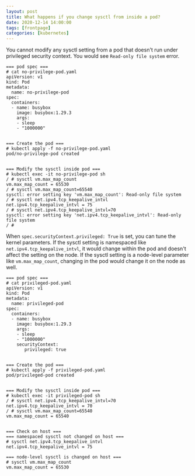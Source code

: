```yaml
---
layout: post
title: What happens if you change sysctl from inside a pod?
date: 2020-12-14 14:00:00
tags: [frontpage]
categories: [kubernetes]
---
```



You cannot modify any sysctl setting from a pod that doesn't run under privileged
security context. You would see `Read-only file system` error.


```
=== pod spec ===
# cat no-privilege-pod.yaml
apiVersion: v1
kind: Pod
metadata:
  name: no-privilege-pod
spec:
  containers:
  - name: busybox
    image: busybox:1.29.3
    args:
    - sleep
    - "1000000"


=== Create the pod ===
# kubectl apply -f no-privilege-pod.yaml
pod/no-privilege-pod created


=== Modify the sysctl inside pod ===
# kubectl exec -it no-privilege-pod sh
/ # sysctl vm.max_map_count
vm.max_map_count = 65530
/ # sysctl vm.max_map_count=65540
sysctl: error setting key 'vm.max_map_count': Read-only file system
/ # sysctl net.ipv4.tcp_keepalive_intvl
net.ipv4.tcp_keepalive_intvl = 75
/ # sysctl net.ipv4.tcp_keepalive_intvl=70
sysctl: error setting key 'net.ipv4.tcp_keepalive_intvl': Read-only file system
/ #
```


When `spec.securityContext.privileged: True` is set, you can tune the kernel parameters.
If the sysctl setting is namespaced like `net.ipv4.tcp_keepalive_intvl`, it would change
within the pod and doesn't affect the setting on the node. If the sysctl setting is a
node-level parameter like `vm.max_map_count`, changing in the pod would change it on the
node as well.

```
=== pod spec ===
# cat privileged-pod.yaml
apiVersion: v1
kind: Pod
metadata:
  name: privileged-pod
spec:
  containers:
  - name: busybox
    image: busybox:1.29.3
    args:
    - sleep
    - "1000000"
    securityContext:
       privileged: true


=== Create the pod ===
# kubectl apply -f privileged-pod.yaml
pod/privileged-pod created


=== Modify the sysctl inside pod ===
# kubectl exec -it privileged-pod sh
/ # sysctl net.ipv4.tcp_keepalive_intvl=70
net.ipv4.tcp_keepalive_intvl = 70
/ # sysctl vm.max_map_count=65540
vm.max_map_count = 65540


=== Check on host ===
=== namespaced sysctl not changed on host ===
# sysctl net.ipv4.tcp_keepalive_intvl
net.ipv4.tcp_keepalive_intvl = 75

=== node-level sysctl is changed on host ===
# sysctl vm.max_map_count
vm.max_map_count = 65530
```